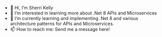 - 👋 Hi, I’m Sherri Kelly
- 👀 I’m interested in learning more about .Net 8 APIs and Microservices
- 🌱 I’m currently learning and implementing .Net 8 and various architecture patterns for APIs and Microservices. 
- 📫 How to reach me: Send me a message here!

<!---
skellyapi/skellyapi is a ✨ special ✨ repository because its `README.md` (this file) appears on your GitHub profile.
You can click the Preview link to take a look at your changes.
--->
